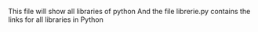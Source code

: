 This file will show all libraries of python
And the file librerie.py contains the links for all libraries in Python
